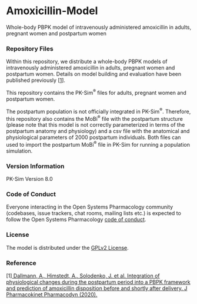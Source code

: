 # Amoxicillin-Model
Whole-body PBPK model of intravenously administered amoxicillin in adults, pregnant women and postpartum women

### Repository Files

Within this repository, we distribute a whole-body PBPK models of intravenously administered amoxicillin in adults, pregnant women and postpartum women. Details on model building and evaluation have been published previously [[1](#References)].

This repository contains the PK-Sim<sup>®</sup> files for adults, pregnant women and postpartum women. 

The postpartum population is not officially integrated in PK-Sim<sup>®</sup>. Therefore, this repository also contains the MoBi<sup>®</sup> file with the postpartum structure (please note that this model is not correctly parameterized in terms of the postpartum anatomy and physiology) and a csv file with the anatomical and physiological parameters of 2000 postpartum individuals. Both files can used to import the postpartum MoBi<sup>®</sup> file in PK-Sim for running a population simulation.

### Version Information

PK-Sim Version 8.0

### Code of Conduct

Everyone interacting in the Open Systems Pharmacology community (codebases, issue trackers, chat rooms, mailing lists etc.) is expected to follow the Open Systems Pharmacology [code of conduct](https://github.com/Open-Systems-Pharmacology/Suite/blob/master/CODE_OF_CONDUCT.md#contributor-covenant-code-of-conduct).

### License

The model is distributed under the [GPLv2 License](https://github.com/Open-Systems-Pharmacology/Suite/blob/develop/LICENSE).

### Reference

[1][ Dallmann, A., Himstedt, A., Solodenko, J. et al. Integration of physiological changes during the postpartum period into a PBPK framework and prediction of amoxicillin disposition before and shortly after delivery. J Pharmacokinet Pharmacodyn (2020).](https://doi.org/10.1007/s10928-020-09706-z)